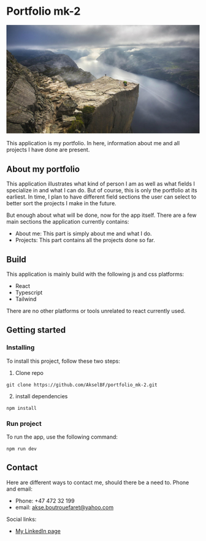 # Portfolio mk-2

![Portfolio presentation image](./src/assets/images/lake_mountain_view.jpg)

This application is my portfolio. In here, information about me and all projects I have done are present. 

## About my portfolio

This application illustrates what kind of person I am as well as what fields I specialize in and what I can do. But of course, this is only the portfolio at its earliest. In time, I plan to have different field sections the user can select to better sort the projects I make in the future. 

But enough about what will be done, now for the app itself. There are a few main sections the application currently contains: 
- About me: This part is simply about me and what I do.
- Projects: This part contains all the projects done so far.

## Build

This application is mainly build with the following js and css platforms:
- React
- Typescript
- Tailwind

There are no other platforms or tools unrelated to react currently used.

## Getting started

### Installing

To install this project, follow these two steps:
1. Clone repo
```
git clone https://github.com/AkselBF/portfolio_mk-2.git
```

2. install dependencies
```
npm install
```

### Run project

To run the app, use the following command:
```
npm run dev
```

## Contact

Here are different ways to contact me, should there be a need to.
Phone and email:
- Phone: +47 472 32 199
- email: akse.boutrouefaret@yahoo.com

Social links:
- [My LinkedIn page](https://www.linkedin.com/in/aksel-boutroue-faret-20b451228/)